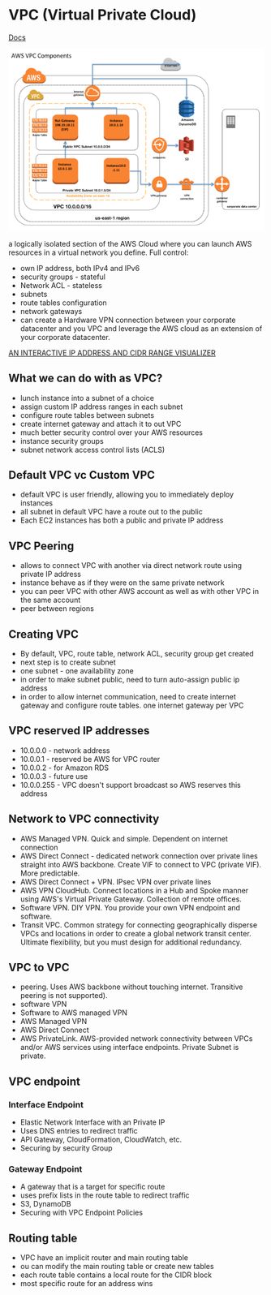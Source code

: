 # VPC (Virtual Private Cloud)
[Docs](https://docs.aws.amazon.com/vpc/latest/userguide/VPC_Subnets.html)

![VPC Components](./vpc-components.png)

a logically isolated section of the AWS Cloud where you can launch AWS resources in a virtual network you define. Full control:
- own IP address, both IPv4 and IPv6
- security groups - stateful
- Network ACL - stateless
- subnets
- route tables configuration
- network gateways
- can create a Hardware VPN connection between your corporate datacenter and you VPC and leverage the AWS cloud as an extension of your corporate datacenter.

[AN INTERACTIVE IP ADDRESS AND CIDR RANGE VISUALIZER](https://cidr.xyz/)

## What we can do with as VPC?
- lunch instance into a subnet of a choice
- assign custom IP address ranges in each subnet
- configure route tables between subnets
- create internet gateway and attach it to out VPC
- much better security control over your AWS resources
- instance security groups
- subnet network access control lists (ACLS)


## Default VPC vc Custom VPC
- default VPC is user friendly, allowing you to immediately deploy instances
- all subnet in default VPC have a route out to the public
- Each EC2 instances has both a public and private IP address

## VPC Peering
- allows to connect VPC with another via direct network route using private IP address
- instance behave as if they were on the same private network
- you can peer VPC with other AWS account as well as with other VPC in the same account
- peer between regions

## Creating VPC
- By default, VPC, route table, network ACL, security group get created
- next step is to create subnet
- one subnet - one availability zone
- in order to make subnet public, need to turn auto-assign public ip address
- in order to allow internet communication, need to create internet gateway and configure route tables. one internet gateway per VPC

## VPC reserved IP addresses
- 10.0.0.0 - network address
- 10.0.0.1 - reserved be AWS for VPC router
- 10.0.0.2 - for Amazon RDS
- 10.0.0.3 - future use
- 10.0.0.255 - VPC doesn't support broadcast so AWS reserves this address

## Network to VPC connectivity
- AWS Managed VPN. Quick and simple. Dependent on internet connection
- AWS Direct Connect - dedicated network connection over private lines straight into AWS backbone. Create VIF to connect to VPC (private VIF). More predictable. 
- AWS Direct Connect + VPN. IPsec VPN over private lines
- AWS VPN CloudHub. Connect locations in a Hub and Spoke manner using AWS's Virtual Private Gateway. Collection of remote offices.
- Software VPN. DIY VPN. You provide your own VPN endpoint and software.
- Transit VPC. Common strategy for connecting geographically disperse VPCs and locations in order to create a global network transit center. Ultimate flexibility, but you must design for additional redundancy.

## VPC to VPC
- peering. Uses AWS backbone without touching internet.  Transitive peering is not supported). 
- software VPN
- Software to AWS managed VPN
- AWS Managed VPN
- AWS Direct Connect
- AWS PrivateLink. AWS-provided network connectivity between VPCs and/or AWS services using interface endpoints. Private Subnet is private.

## VPC endpoint
### Interface Endpoint
- Elastic Network Interface with an Private IP
- Uses DNS entries to redirect traffic
- API Gateway, CloudFormation, CloudWatch, etc.
- Securing by security Group
### Gateway Endpoint
- A gateway that is a target for specific route
- uses prefix lists in the route table to redirect traffic
- S3, DynamoDB
- Securing with VPC Endpoint Policies

## Routing table
- VPC have an implicit router and main routing table
- ou can modify the main routing table or create new tables
- each route table contains a local route for the CIDR block
- most specific route for an address wins